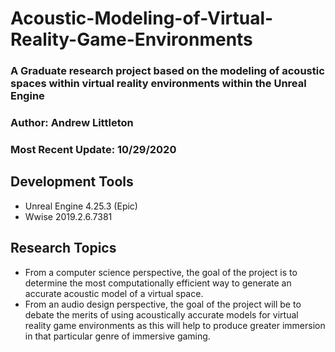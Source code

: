 # Acoustic-Modeling-of-Virtual-Reality-Game-Environments

### A Graduate research project based on the modeling of acoustic spaces within virtual reality environments within the Unreal Engine

### Author: Andrew Littleton

### Most Recent Update: 10/29/2020

## Development Tools

* Unreal Engine 4.25.3 \(Epic\)
* Wwise 2019.2.6.7381



## Research Topics

* From a computer science perspective, the goal of the project is to determine the most computationally efficient way to generate an accurate acoustic model of a virtual space. 
* From an audio design perspective, the goal of the project will be to debate the merits of using acoustically accurate models for virtual reality game environments as this will help to produce greater immersion in that particular genre of immersive gaming.

